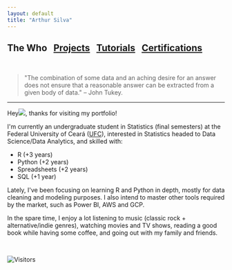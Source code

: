 ```yaml
---
layout: default
title: "Arthur Silva"
---
```


## The Who &nbsp; [Projects](./projects/projects.html) &nbsp; [Tutorials](./tutorials/tutorials.html) &nbsp; [Certifications](./certifications/certifications.html)

<br>

> "The combination of some data and an aching desire for an answer does not ensure that a reasonable answer can be extracted from a given body of data." – John Tukey.

---

Hey<img class="profile-picture" src="https://cdn.jsdelivr.net/gh/4r7hu3/4r7hu3.github.io/assets/img/logo.jpg">, thanks for visiting my portfolio! 

I'm currently an undergraduate student in Statistics (final semesters) at the Federal University of Ceará ([UFC](https://www.ufc.br/)), interested in Statistics headed to Data Science/Data Analytics, and skilled with:

- R (+3 years)
- Python (+2 years)
- Spreadsheets (+2 years)
- SQL (+1 year)

Lately, I've been focusing on learning R and Python in depth, mostly for data cleaning and modeling purposes. I also intend to master other tools required by the market, such as Power BI, AWS and GCP.

In the spare time, I enjoy a lot listening to music (classic rock + alternative/indie genres), watching movies and TV shows, reading a good book while having some coffee, and going out with my family and friends.

<br>


![Visitors](https://api.visitorbadge.io/api/visitors?path=4r7hu3.github.io&label=Visitors&countColor=%2337d67a)